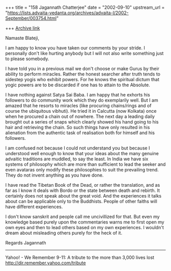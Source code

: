 +++
title = "158 Jagannath Chatterjee"
date = "2002-09-10"
upstream_url = "https://lists.advaita-vedanta.org/archives/advaita-l/2002-September/003754.html"

+++
[Archive link](https://lists.advaita-vedanta.org/archives/advaita-l/2002-September/003754.html)

Namaste Blateji,

I am happy to know you have taken our comments by your
stride. I personally don't like hurting anybody but I
will not also write something just to please somebody.

I have told you in a previous mail we don't choose or
make Gurus by their ability to perform miracles.
Rather the honest searcher after truth tends to
sidestep yogis who exhibit powers. For he knows the
spiritual dictum that yogic powers are to be discarded
if one has to attain to the Absolute.

I have nothing against Satya Sai Baba. I am happy that
he exhorts his followers to do community work which
they do exemplarily well. But I am amazed that he
resorts to miracles (like procuring chains/rings and
of course the ubiquitous vibhuti). He tried it in
Calcutta (now Kolkata) once when he procured a chain
out of nowhere. The next day a leading daily brought
out a series of snaps which clearly showed his hand
going to his hair and retrieving the chain. So such
things have only resulted in his alienation from the
authentic task of realisation both for himself and his
followers.

I am confused not because I could not understand you
but because I understood well enough to know that your
ideas about the many genuine advaitic traditions are
muddled, to say the least. In India we have six
systems of philosophy which are more than sufficient
to lead the seeker and even avataras only modify these
philosophies to suit the prevailing trend. They do not
invent anything as you have done.

I have read the Tibetan Book of the Dead, or rather
the translation, and as far as I know it deals with
Bordo or the state between death and rebirth. It
certainly does not speak about the great void. And the
experiences it talks about can be applicable only to
the Buddhists. People of other faiths will have
different experiences.

I don't know sanskrit and people call me uncivillized
for that. But even my knowledge based purely upon the
commentaries warns me to first open my own eyes and
then to lead others based on my own experiences. I
wouldn't dream about misleading others purely for the
heck of it.

Regards
Jagannath


__________________________________________________
Yahoo! - We Remember
9-11: A tribute to the more than 3,000 lives lost
http://dir.remember.yahoo.com/tribute

